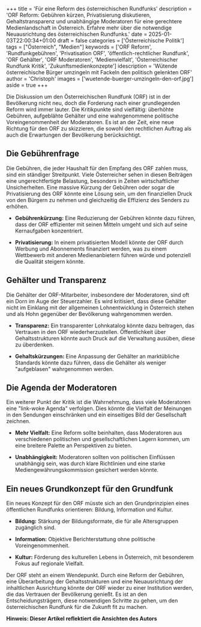 +++
title = 'Für eine Reform des österreichischen Rundfunks'
description = 'ORF Reform: Gebühren kürzen, Privatisierung diskutieren, Gehaltstransparenz und unabhängige Moderatoren für eine gerechtere Medienlandschaft in Österreich. Erfahre mehr über die notwendige Neuausrichtung des österreichischen Rundfunks.'
date = 2025-01-03T22:00:34+01:00
draft = false
categories = ['Österreichische Politik']
tags = ["Österreich", "Medien"]
keywords = ['ORF Reform', 'Rundfunkgebühren', 'Privatisation ORF', 'öffentlich-rechtlicher Rundfunk', 'ORF Gehälter', 'ORF Moderatoren', 'Medienvielfalt', 'Österreichischer Rundfunk Kritik', 'Zukunftsmedienkonzepte']
idescription = 'Wütende österreichische Bürger umzingeln mit Fackeln den politisch gelenkten ORF'
author = 'Christoph'
images = ['wuetende-buerger-umzingeln-den-orf.jpg']
aside = true
+++

Die Diskussion um den Österreichischen Rundfunk (ORF) ist in der Bevölkerung nicht neu, doch die Forderung nach einer grundlegenden Reform wird immer lauter. Die Kritikpunkte sind vielfältig: überhöhte Gebühren, aufgeblähte Gehälter und eine wahrgenommene politische Voreingenommenheit der Moderatoren. Es ist an der Zeit, eine neue Richtung für den ORF zu skizzieren, die sowohl den rechtlichen Auftrag als auch die Erwartungen der Bevölkerung berücksichtigt.

## Die Gebührenfrage
Die Gebühren, die jeder Haushalt für den Empfang des ORF zahlen muss, sind ein ständiger Streitpunkt. Viele Österreicher sehen in diesen Beiträgen eine ungerechtfertigte Belastung, besonders in Zeiten wirtschaftlicher Unsicherheiten. Eine massive Kürzung der Gebühren oder sogar die Privatisierung des ORF könnte eine Lösung sein, um den finanziellen Druck von den Bürgern zu nehmen und gleichzeitig die Effizienz des Senders zu erhöhen.

- **Gebührenkürzung:** Eine Reduzierung der Gebühren könnte dazu führen, dass der ORF effizienter mit seinen Mitteln umgeht und sich auf seine Kernaufgaben konzentriert.

- **Privatisierung:**  In einem privatisierten Modell könnte der ORF durch Werbung und Abonnements finanziert werden, was zu einem Wettbewerb mit anderen Medienanbietern führen würde und potenziell die Qualität steigern könnte.

## Gehälter und Transparenz
Die Gehälter der ORF-Mitarbeiter, insbesondere der Moderatoren, sind oft ein Dorn im Auge der Steuerzahler. Es wird kritisiert, dass diese Gehälter nicht im Einklang mit der allgemeinen Lohnentwicklung in Österreich stehen und als Hohn gegenüber der Bevölkerung wahrgenommen werden. 

- **Transparenz:** Ein transparenter Lohnkatalog könnte dazu beitragen, das Vertrauen in den ORF wiederherzustellen. Öffentlichkeit über Gehaltsstrukturen könnte auch Druck auf die Verwaltung ausüben, diese zu überdenken.

- **Gehaltskürzungen:** Eine Anpassung der Gehälter an marktübliche Standards könnte dazu führen, dass die Gehälter als weniger "aufgeblasen" wahrgenommen werden.

## Die Agenda der Moderatoren
Ein weiterer Punkt der Kritik ist die Wahrnehmung, dass viele Moderatoren eine "link-woke Agenda" verfolgen. Dies könnte die Vielfalt der Meinungen in den Sendungen einschränken und ein einseitiges Bild der Gesellschaft zeichnen.

- **Mehr Vielfalt:** Eine Reform sollte beinhalten, dass Moderatoren aus verschiedenen politischen und gesellschaftlichen Lagern kommen, um eine breitere Palette an Perspektiven zu bieten.

- **Unabhängigkeit:** Moderatoren sollten von politischen Einflüssen unabhängig sein, was durch klare Richtlinien und eine starke Mediengewährungskommission gesichert werden könnte.

## Ein neues Grundkonzept für den Grundfunk
Ein neues Konzept für den ORF müsste sich an den Grundprinzipien eines öffentlichen Rundfunks orientieren: Bildung, Information und Kultur.

- **Bildung:** Stärkung der Bildungsformate, die für alle Altersgruppen zugänglich sind.

- **Information:** Objektive Berichterstattung ohne politische Voreingenommenheit.

- **Kultur:** Förderung des kulturellen Lebens in Österreich, mit besonderem Fokus auf regionale Vielfalt.

Der ORF steht an einem Wendepunkt. Durch eine Reform der Gebühren, eine Überarbeitung der Gehaltsstrukturen und eine Neuausrichtung der inhaltlichen Ausrichtung könnte der ORF wieder zu einer Institution werden, die das Vertrauen der Bevölkerung genießt. Es ist an den Entscheidungsträgern, diese notwendigen Schritte zu gehen, um den österreichischen Rundfunk für die Zukunft fit zu machen.

**Hinweis: Dieser Artikel reflektiert die Ansichten des Autors**